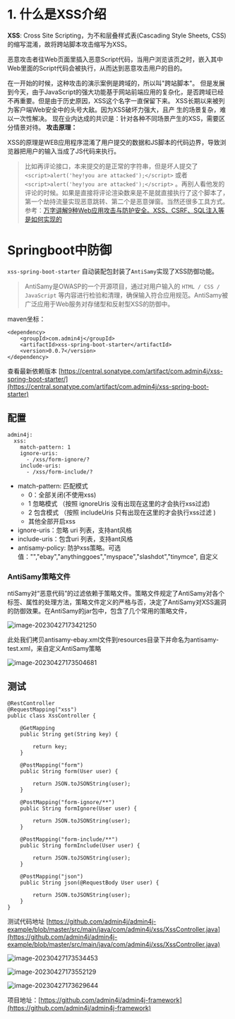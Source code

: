 # 1. 什么是XSS介绍

**XSS**: Cross Site Scripting，为不和层叠样式表(Cascading Style Sheets, CSS) 的缩写混淆，故将跨站脚本攻击缩写为XSS。

恶意攻击者往Web页面里插入恶意Script代码，当用户浏览该页之时，嵌入其中 Web里面的Script代码会被执行，从而达到恶意攻击用户的目的。

在一开始的时候，这种攻击的演示案例是跨域的，所以叫"跨站脚本"。
但是发展到今天，由于JavaScript的强大功能基于网站前端应用的复杂化，是否跨域已经不再重要。但是由于历史原因，XSS这个名字一直保留下来。
XSS长期以来被列为客户端Web安全中的头号大敌。因为XSS破坏力强大，且产 生的场景复杂，难以一次性解决。
现在业内达成的共识是：针对各种不同场景产生的XSS，需要区分情景对待。
**攻击原理：**

XSS的原理是WEB应用程序混淆了用户提交的数据和JS脚本的代码边界，导致浏览器把用户的输入当成了JS代码来执行。

> 比如再评论接口，本来提交的是正常的字符串，但是坏人提交了`<script>alert('hey!you are attacked');</script>`
> 或者`<script>alert('hey!you are attacked');</script>`
> 。再别人看他发的评论的时候。如果是直接将评论渲染数来是不是就直接执行了这个脚本了，第一个劫持流量实现恶意跳转、第二个是恶意弹窗。当然还很多工具方式。参考：[万字讲解9种Web应用攻击与防护安全。XSS、CSRF、SQL注入等是如何实现的](https://blog.csdn.net/agonie201218/article/details/129871312)

# Springboot中防御

`xss-spring-boot-starter` 自动装配包封装了`AntiSamy`实现了XSS防御功能。

> AntiSamy是OWASP的一个开源项目，通过对用户输入的 `HTML / CSS / JavaScript`
> 等内容进行检验和清理，确保输入符合应用规范。AntiSamy被广泛应用于Web服务对存储型和反射型XSS的防御中。

maven坐标：

```
<dependency>
    <groupId>com.admin4j</groupId>
    <artifactId>xss-spring-boot-starter</artifactId>
    <version>0.0.7</version>
</dependency>
```

查看最新依赖版本 [https://central.sonatype.com/artifact/com.admin4j/xss-spring-boot-starter/](https://central.sonatype.com/artifact/com.admin4j/xss-spring-boot-starter)

## 配置

```
admin4j:
  xss:
    match-pattern: 1
    ignore-uris:
      - /xss/form-ignore/?
    include-uris:
      - /xss/form-include/?
```

- match-pattern: 匹配模式
    - 0：全部关闭(不使用xss)
    - 1 忽略模式 （按照 ignoreUris 没有出现在这里的才会执行xss过滤)
    - 2 包含模式 （按照 includeUris 只有出现在这里的才会执行xss过滤 )
    - 其他全部开启xss
- ignore-uris：忽略 uri 列表，支持ant风格
- include-uris：包含uri 列表，支持ant风格
- antisamy-policy: 防护xss策略。可选值："","ebay","anythinggoes","myspace","slashdot","tinymce", 自定义

### AntiSamy策略文件

ntiSamy对“恶意代码”的过滤依赖于策略文件。策略文件规定了AntiSamy对各个标签、属性的处理方法，策略文件定义的严格与否，决定了AntiSamy对XSS漏洞的防御效果。在AntiSamy的jar包中，包含了几个常用的策略文件，

![image-20230427173421250](http://md7.admin4j.com/blog/SpringCloud/image-20230427173421250.png)

此处我们拷贝antisamy-ebay.xml文件到resources目录下并命名为antisamy-test.xml，来自定义AntiSamy策略

![image-20230427173504681](http://md7.admin4j.com/blog/SpringCloud/image-20230427173504681.png)

## 测试

```
@RestController
@RequestMapping("xss")
public class XssController {

    @GetMapping
    public String get(String key) {

        return key;
    }

    @PostMapping("form")
    public String form(User user) {

        return JSON.toJSONString(user);
    }

    @PostMapping("form-ignore/**")
    public String formIgnore(User user) {

        return JSON.toJSONString(user);
    }

    @PostMapping("form-include/**")
    public String formInclude(User user) {

        return JSON.toJSONString(user);
    }

    @PostMapping("json")
    public String json(@RequestBody User user) {

        return JSON.toJSONString(user);
    }
}
```

测试代码地址 [https://github.com/admin4j/admin4j-example/blob/master/src/main/java/com/admin4j/xss/XssController.java](https://github.com/admin4j/admin4j-example/blob/master/src/main/java/com/admin4j/xss/XssController.java)

![image-20230427173534453](http://md7.admin4j.com/blog/SpringCloud/image-20230427173534453.png)

![image-20230427173552129](http://md7.admin4j.com/blog/SpringCloud/image-20230427173552129.png)

![image-20230427173629644](http://md7.admin4j.com/blog/SpringCloud/image-20230427173629644.png)

项目地址：[https://github.com/admin4j/admin4j-framework](https://github.com/admin4j/admin4j-framework)

